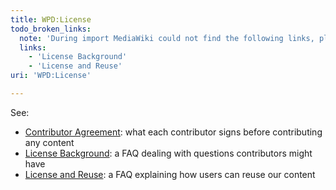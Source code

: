 ```yaml
---
title: WPD:License
todo_broken_links:
  note: 'During import MediaWiki could not find the following links, please fix and adjust this list.'
  links:
    - 'License Background'
    - 'License and Reuse'
uri: 'WPD:License'

---
```

See:

-   [Contributor Agreement](/Contributor_Agreement): what each contributor signs before contributing any content
-   [License Background](/w/index.php?title=License_Background&action=edit&redlink=1): a FAQ dealing with questions contributors might have
-   [License and Reuse](/w/index.php?title=License_and_Reuse&action=edit&redlink=1): a FAQ explaining how users can reuse our content
